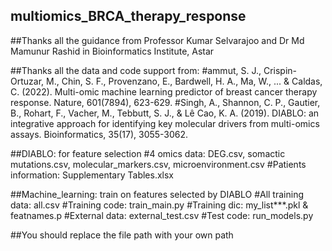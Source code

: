 ## multiomics_BRCA_therapy_response
##Thanks all the guidance from Professor Kumar Selvarajoo and Dr Md Mamunur Rashid in Bioinformatics Institute, Astar

##Thanks all the data and code support from:
#ammut, S. J., Crispin-Ortuzar, M., Chin, S. F., Provenzano, E., Bardwell, H. A., Ma, W., ... & Caldas, C. (2022). Multi-omic machine learning predictor of breast cancer therapy response. Nature, 601(7894), 623-629.
#Singh, A., Shannon, C. P., Gautier, B., Rohart, F., Vacher, M., Tebbutt, S. J., & Lê Cao, K. A. (2019). DIABLO: an integrative approach for identifying key molecular drivers from multi-omics assays. Bioinformatics, 35(17), 3055-3062.

##DIABLO: for feature selection
#4 omics data: DEG.csv, somactic mutations.csv, molecular_markers.csv, microenvironment.csv
#Patients information: Supplementary Tables.xlsx

##Machine_learning: train on features selected by DIABLO
#All training data: all.csv
#Training code: train_main.py
#Training dic: my_list***.pkl & featnames.p
#External data: external_test.csv
#Test code: run_models.py

##You should replace the file path with your own path
